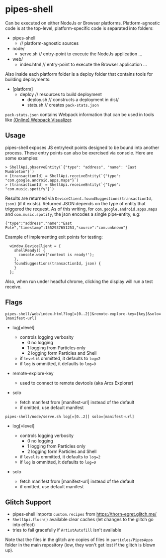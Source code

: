# pipes-shell

Can be executed on either NodeJs or Browser platforms. Platform-agnostic code is at the top-level, platform-specific code is separated into folders:

- pipes-shell
  * // platform-agnostic sources
- node/
  - serve.sh // entry-point to execute the NodeJs application
  ...
- web/
  - index.html // entry-point to execute the Browser application
  ...

Also inside each platform folder is a deploy folder that contains tools for building deployments:

- [platform]
  - deploy // resources to build deployment
    - deploy.sh // constructs a deployment in dist/
    - stats.sh // creates `pack-stats.json`

`pack-stats.json` contains Webpack information that can be used in tools like [(Online) Webpack Visualizer](https://chrisbateman.github.io/webpack-visualizer/).

## Usage

pipes-shell exposes JS entry/exit points designed to be bound into another process. These entry points can also be exercised via console. Here are some examples:

```
> ShellApi.observeEntity(`{"type": "address", "name": "East Mumbleton"}`)
> [transactionId] = ShellApi.receiveEntity(`{"type": "com.google.android.apps.maps"}`)
> [transactionId] = ShellApi.receiveEntity(`{"type": "com.music.spotify"}`)
```
Results are returned via `DeviceClient.foundSuggestions(transactionId, json)` (if it exists). Returned JSON depends on the type of entity that triggered the request. As of this writing, for `com.google.android.apps.maps` and `com.music.spotify`, the json encodes a single pipe-entity, e.g:

`{"type":"address","name":"East Pole","timestamp":1552937651253,"source":"com.unknown"}`

Example of implementing exit points for testing:
```
  window.DeviceClient = {
    shellReady() {
      console.warn('context is ready!');
    },
    foundSuggestions(transactionId, json) {
    }
  };
```
Also, when run under headful chrome, clicking the display will run a test receive.

## Flags

`pipes-shell/web/index.html?log[=[0..2]]&remote-explore-key=[key]&solo=[manifest-url]`

- log[=level]
  - controls logging verbosity
    - 0 no logging
    - 1 logging from Particles only
    - 2 logging form Particles and Shell
  - if `level` is ommitted, it defaults to `log=2`
  - if `log` is ommitted, it defaults to `log=0`

- remote-explore-key
  - used to connect to remote devtools (aka Arcs Explorer)

- solo
  - fetch manifest from [manifest-url] instead of the default
  - if omitted, use default manifest

`pipes-shell/node/serve.sh log[=[0..2]] solo=[manifest-url]`

- log[=level]
  - controls logging verbosity
    - 0 no logging
    - 1 logging from Particles only
    - 2 logging form Particles and Shell
  - if `level` is ommitted, it defaults to `log=2`
  - if `log` is ommitted, it defaults to `log=0`

- solo
  - fetch manifest from [manifest-url] instead of the default
  - if omitted, use default manifest

## Glitch Support

- pipes-shell imports `custom.recipes` from https://thorn-egret.glitch.me/
- `ShellApi.flush()` available clear caches (let changes to the glitch go into effect)
- tries to fail gracefully if `ArtistAutofill` isn't available

Note that the files in the glitch are copies of files in `particles/PipesApps` folder in the main repository (iow, they won't get lost if the glitch is blown up).
